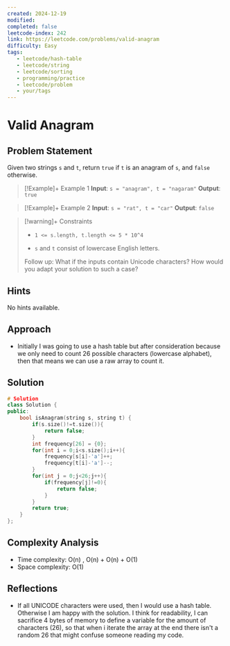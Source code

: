 ```yaml
---
created: 2024-12-19
modified: 
completed: false
leetcode-index: 242 
link: https://leetcode.com/problems/valid-anagram
difficulty: Easy 
tags:
   - leetcode/hash-table
   - leetcode/string
   - leetcode/sorting 
   - programming/practice
   - leetcode/problem
   - your/tags
---
```

# Valid Anagram

## Problem Statement
Given two strings `s` and `t`, return `true` if `t` is an <span data-keyword="anagram">anagram</span> of `s`, and `false` otherwise.

 

>[!Example]+ Example 1
>**Input**: `s = "anagram", t = "nagaram"`
>**Output**: `true`

>[!Example]+ Example 2
>**Input**: `s = "rat", t = "car"`
>**Output**: `false`

>[!warning]+ Constraints
>- `1 <= s.length, t.length <= 5 * 10^4`
>
>- `s` and `t` consist of lowercase English letters.
>
>
>
>
>
>
>
>
>Follow up: What if the inputs contain Unicode characters? How would you adapt your solution to such a case?
## Hints
No hints available.
## Approach

- Initially I was going to use a hash table but after consideration because we only need to count 26 possible characters (lowercase alphabet), then that means we can use a raw array to count it. 
## Solution

```cpp
# Solution
class Solution {
public:
    bool isAnagram(string s, string t) {
        if(s.size()!=t.size()){
            return false;
        }
        int frequency[26] = {0};
        for(int i = 0;i<s.size();i++){
            frequency[s[i]-'a']++;
            frequency[t[i]-'a']--;
        }
        for(int j = 0;j<26;j++){
            if(frequency[j]!=0){
                return false;
            }
        }
        return true;
    }
};
```

## Complexity Analysis

- Time complexity: O(n) , O(n) + O(n) + O(1)
- Space complexity: O(1)

## Reflections
-  If all UNICODE characters were used, then I would use a hash table. Otherwise I am happy with the solution. I think for readability, I can sacrifice 4 bytes of memory to define a variable for the amount of characters (26), so that when i iterate the array at the end there isn't a random 26 that might confuse someone reading my code.